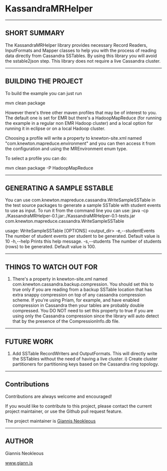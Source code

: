 KassandraMRHelper
=================


-------------
SHORT SUMMARY
-------------
The KassandraMRHelper library provides necessary Record Readers, InputFormats 
and Mapper classes to help you with the process of reading data directly from 
Cassandra SSTables. By using this library you will avoid the sstable2json step. 
This library does not require a live Cassandra cluster.

--------------------
BUILDING THE PROJECT
--------------------
To build the example you can just run

mvn clean package

However there's three other maven profiles that may be of interest to you. 
The default one is set for EMR but there's a HadoopMapReduce (for running the 
example in a regular non EMR Hadoop cluster) and a local option for running it 
in eclipse or on a local Hadoop cluster.

Choosing a profile will write a property to knewton-site.xml named 
"com.knewton.mapreduce.environment" and you can then access it from the 
configuration and using the MREnvironment enum type.

To select a profile you can do:

mvn clean package -P HadoopMapReduce

---------------------------
GENERATING A SAMPLE SSTABLE
---------------------------
You can use com.knewton.mapreduce.cassandra.WriteSampleSSTable in the test 
source packages to generate a sample SSTable with student events to use as 
input. To run it from the command line you can use:
java -cp ./KassandraMRHelper-0.1.jar:./KassandraMRHelper-0.1-tests.jar com.knewton.mapreduce.cassandra.WriteSampleSSTable

usage: WriteSampleSSTable [OPTIONS] <output_dir>
 -e,--studentEvents <arg>   The number of student events per student to be
                            generated. Default value is 10
 -h,--help                  Prints this help message.
 -s,--students <arg>        The number of students (rows) to be generated.
                            Default value is 100.

-----------------------
THINGS TO WATCH OUT FOR
-----------------------
1)	There's a property in knewton-site.xml named com.knewton.cassandra.backup.compression. 
	You should set this to true only if you are reading from a backup SSTable
	location that has extra snappy compression on top of any cassandra compression
	scheme. If you're using Priam, for example, and have enabled compression in 
	Cassandra then your tables are probably double compressed. You DO NOT need to set
	this property to true if you are using only the Cassandra compression since the 
	library will auto detect that by the presence of the CompressionInfo.db file.

-----------
FUTURE WORK
-----------
1)	Add SSTable RecordWriters and OutputFormats. This will directly write the
	SSTables without the need of having a live cluster.
		i) Create cluster partitioners for partitioning keys based on the
		Cassandra ring topology.

-----------
Contributions
-----------
Contributions are always welcome and encouraged!

If you would like to contribute to this project, please contact the current
project maintainer, or use the Github pull request feature.

The project maintainer is [Giannis Neokleous](https://github.com/gneokleo)

-------
AUTHOR
-------
Giannis Neokleous		

www.giann.is

